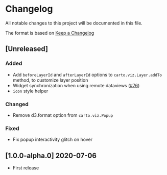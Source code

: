 # Changelog

All notable changes to this project will be documented in this file.

The format is based on [Keep a Changelog](http://keepachangelog.com/en/1.0.0/)

## [Unreleased]
### Added
- Add `beforeLayerId` and `afterLayerId` options to `carto.viz.Layer.addTo` method, to customize layer position
- Widget synchronization when using remote dataviews ([#76](https://github.com/CartoDB/web-sdk/pull/76/))
- `icon` style helper 

### Changed
- Remove d3.format option from `carto.viz.Popup`

### Fixed
- Fix popup interactivity glitch on hover

## [1.0.0-alpha.0] 2020-07-06
- First release


